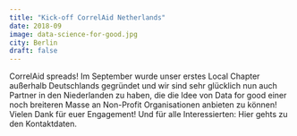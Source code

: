```yaml
---
title: "Kick-off CorrelAid Netherlands"
date: 2018-09
image: data-science-for-good.jpg
city: Berlin
draft: false
---
```


CorrelAid spreads! Im September wurde unser erstes Local Chapter außerhalb Deutschlands gegründet und wir sind sehr glücklich nun auch Partner in den Niederlanden zu haben, die die Idee von Data for good einer noch breiteren Masse an Non-Profit Organisationen anbieten zu können! Vielen Dank für euer Engagement! Und für alle Interessierten: Hier gehts zu den Kontaktdaten.
